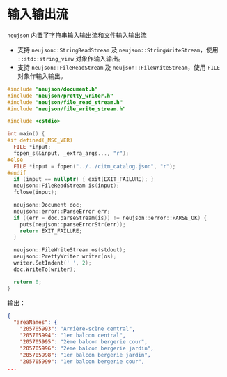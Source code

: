 # 输入输出流

`neujson` 内置了字符串输入输出流和文件输入输出流

- 支持  `neujson::StringReadStream` 及  `neujson::StringWriteStream`，使用 `::std::string_view` 对象作输入输出。
- 支持  `neujson::FileReadStream` 及  `neujson::FileWriteStream`，使用 `FILE` 对象作输入输出。

```cpp
#include "neujson/document.h"
#include "neujson/pretty_writer.h"
#include "neujson/file_read_stream.h"
#include "neujson/file_write_stream.h"

#include <cstdio>

int main() {
#if defined(_MSC_VER)
  FILE *input;
  fopen_s(&input, _extra_args..., "r");
#else
  FILE *input = fopen("../../citm_catalog.json", "r");
#endif
  if (input == nullptr) { exit(EXIT_FAILURE); }
  neujson::FileReadStream is(input);
  fclose(input);

  neujson::Document doc;
  neujson::error::ParseError err;
  if ((err = doc.parseStream(is)) != neujson::error::PARSE_OK) {
    puts(neujson::parseErrorStr(err));
    return EXIT_FAILURE;
  }

  neujson::FileWriteStream os(stdout);
  neujson::PrettyWriter writer(os);
  writer.SetIndent(' ', 2);
  doc.WriteTo(writer);

  return 0;
}
```

输出：

```json
{
  "areaNames": {
    "205705993": "Arrière-scène central",
    "205705994": "1er balcon central",
    "205705995": "2ème balcon bergerie cour",
    "205705996": "2ème balcon bergerie jardin",
    "205705998": "1er balcon bergerie jardin",
    "205705999": "1er balcon bergerie cour",
...
```

